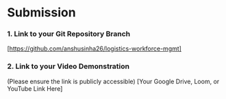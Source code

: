 # Submission


### 1. Link to your Git Repository Branch
[https://github.com/anshusinha26/logistics-workforce-mgmt]


### 2. Link to your Video Demonstration
(Please ensure the link is publicly accessible)
[Your Google Drive, Loom, or YouTube Link Here]
